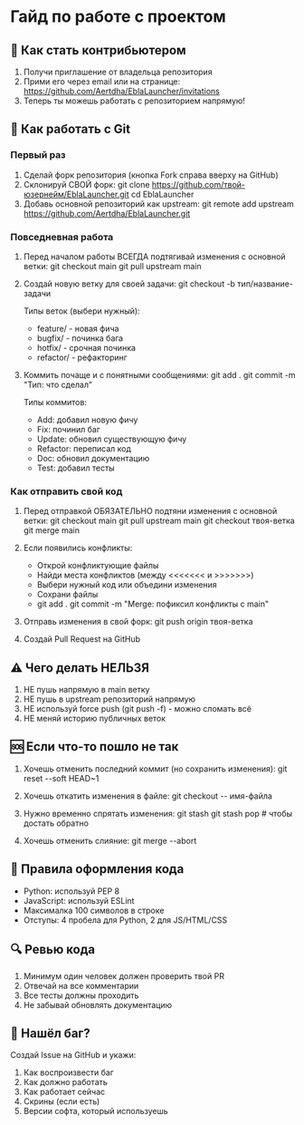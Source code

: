 # Гайд по работе с проектом

## 🎯 Как стать контрибьютером

1. Получи приглашение от владельца репозитория
2. Прими его через email или на странице:
   https://github.com/Aertdha/EblaLauncher/invitations
3. Теперь ты можешь работать с репозиторием напрямую!

## 🎯 Как работать с Git

### Первый раз

1. Сделай форк репозитория (кнопка Fork справа вверху на GitHub)
2. Склонируй СВОЙ форк:
   git clone https://github.com/твой-юзернейм/EblaLauncher.git
   cd EblaLauncher
3. Добавь основной репозиторий как upstream:
   git remote add upstream https://github.com/Aertdha/EblaLauncher.git

### Повседневная работа

1. Перед началом работы ВСЕГДА подтягивай изменения с основной ветки:
   git checkout main
   git pull upstream main

2. Создай новую ветку для своей задачи:
   git checkout -b тип/название-задачи

   Типы веток (выбери нужный):
   - feature/ - новая фича
   - bugfix/ - починка бага
   - hotfix/ - срочная починка
   - refactor/ - рефакторинг

3. Коммить почаще и с понятными сообщениями:
   git add .
   git commit -m "Тип: что сделал"

   Типы коммитов:
   - Add: добавил новую фичу
   - Fix: починил баг
   - Update: обновил существующую фичу
   - Refactor: переписал код
   - Doc: обновил документацию
   - Test: добавил тесты

### Как отправить свой код

1. Перед отправкой ОБЯЗАТЕЛЬНО подтяни изменения с основной ветки:
   git checkout main
   git pull upstream main
   git checkout твоя-ветка
   git merge main

2. Если появились конфликты:
   - Открой конфликтующие файлы
   - Найди места конфликтов (между <<<<<<< и >>>>>>>)
   - Выбери нужный код или объедини изменения
   - Сохрани файлы
   - git add .
   git commit -m "Merge: пофиксил конфликты с main"

3. Отправь изменения в свой форк:
   git push origin твоя-ветка

4. Создай Pull Request на GitHub

## ⚠️ Чего делать НЕЛЬЗЯ

1. НЕ пушь напрямую в main ветку
2. НЕ пушь в upstream репозиторий напрямую
3. НЕ используй force push (git push -f) - можно сломать всё
4. НЕ меняй историю публичных веток

## 🆘 Если что-то пошло не так

1. Хочешь отменить последний коммит (но сохранить изменения):
   git reset --soft HEAD~1

2. Хочешь откатить изменения в файле:
   git checkout -- имя-файла

3. Нужно временно спрятать изменения:
   git stash
   git stash pop  # чтобы достать обратно

4. Хочешь отменить слияние:
   git merge --abort

## 📝 Правила оформления кода

- Python: используй PEP 8
- JavaScript: используй ESLint
- Максималка 100 символов в строке
- Отступы: 4 пробела для Python, 2 для JS/HTML/CSS

## 🔍 Ревью кода

1. Минимум один человек должен проверить твой PR
2. Отвечай на все комментарии
3. Все тесты должны проходить
4. Не забывай обновлять документацию

## 🐛 Нашёл баг?

Создай Issue на GitHub и укажи:
1. Как воспроизвести баг
2. Как должно работать
3. Как работает сейчас
4. Скрины (если есть)
5. Версии софта, который используешь 